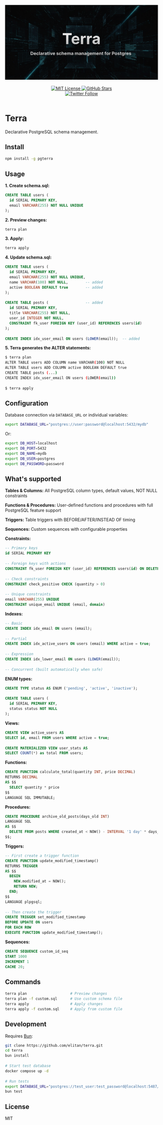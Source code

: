 <div align="center">
  <img src="assets/readme-hero.png" alt="Terra - Declarative PostgreSQL schema management" />
  <br />
  <br />
  <a href="https://github.com/elitan/terra/blob/main/LICENSE">
    <img alt="MIT License" src="https://img.shields.io/github/license/elitan/terra" />
  </a>
  <a href="https://github.com/elitan/terra/stargazers">
    <img alt="GitHub Stars" src="https://img.shields.io/github/stars/elitan/terra?style=social" />
  </a>
  <br />
  <a href="https://x.com/elitasson">
    <img alt="Twitter Follow" src="https://img.shields.io/twitter/follow/elitasson?style=social" />
  </a>
</div>

<br />

# Terra

Declarative PostgreSQL schema management. 

## Install

```bash
npm install -g pgterra
```

## Usage

**1. Create schema.sql:**

```sql
CREATE TABLE users (
  id SERIAL PRIMARY KEY,
  email VARCHAR(255) NOT NULL UNIQUE
);
```

**2. Preview changes:**

```bash
terra plan
```

**3. Apply:**

```bash
terra apply
```

**4. Update schema.sql:**

```sql
CREATE TABLE users (
  id SERIAL PRIMARY KEY,
  email VARCHAR(255) NOT NULL UNIQUE,
  name VARCHAR(100) NOT NULL,        -- added
  active BOOLEAN DEFAULT true        -- added
);

CREATE TABLE posts (                 -- added
  id SERIAL PRIMARY KEY,
  title VARCHAR(255) NOT NULL,
  user_id INTEGER NOT NULL,
  CONSTRAINT fk_user FOREIGN KEY (user_id) REFERENCES users(id)
);

CREATE INDEX idx_user_email ON users (LOWER(email));  -- added
```

**5. Terra generates the ALTER statements:**

```bash
$ terra plan
ALTER TABLE users ADD COLUMN name VARCHAR(100) NOT NULL
ALTER TABLE users ADD COLUMN active BOOLEAN DEFAULT true
CREATE TABLE posts (...)
CREATE INDEX idx_user_email ON users (LOWER(email))

$ terra apply
```

## Configuration

Database connection via `DATABASE_URL` or individual variables:

```bash
export DATABASE_URL="postgres://user:password@localhost:5432/mydb"
```

Or:

```bash
export DB_HOST=localhost
export DB_PORT=5432
export DB_NAME=mydb
export DB_USER=postgres
export DB_PASSWORD=password
```

## What's supported

**Tables & Columns:**
All PostgreSQL column types, default values, NOT NULL constraints

**Functions & Procedures:**
User-defined functions and procedures with full PostgreSQL feature support

**Triggers:**
Table triggers with BEFORE/AFTER/INSTEAD OF timing

**Sequences:**
Custom sequences with configurable properties

**Constraints:**
```sql
-- Primary keys
id SERIAL PRIMARY KEY

-- Foreign keys with actions
CONSTRAINT fk_user FOREIGN KEY (user_id) REFERENCES users(id) ON DELETE CASCADE

-- Check constraints
CONSTRAINT check_positive CHECK (quantity > 0)

-- Unique constraints
email VARCHAR(255) UNIQUE
CONSTRAINT unique_email UNIQUE (email, domain)
```

**Indexes:**
```sql
-- Basic
CREATE INDEX idx_email ON users (email);

-- Partial
CREATE INDEX idx_active_users ON users (email) WHERE active = true;

-- Expression
CREATE INDEX idx_lower_email ON users (LOWER(email));

-- Concurrent (built automatically when safe)
```

**ENUM types:**
```sql
CREATE TYPE status AS ENUM ('pending', 'active', 'inactive');

CREATE TABLE users (
  id SERIAL PRIMARY KEY,
  status status NOT NULL
);
```

**Views:**
```sql
CREATE VIEW active_users AS
SELECT id, email FROM users WHERE active = true;

CREATE MATERIALIZED VIEW user_stats AS
SELECT COUNT(*) as total FROM users;
```

**Functions:**
```sql
CREATE FUNCTION calculate_total(quantity INT, price DECIMAL)
RETURNS DECIMAL
AS $$
  SELECT quantity * price
$$
LANGUAGE SQL IMMUTABLE;
```

**Procedures:**
```sql
CREATE PROCEDURE archive_old_posts(days_old INT)
LANGUAGE SQL
AS $$
  DELETE FROM posts WHERE created_at < NOW() - INTERVAL '1 day' * days_old;
$$;
```

**Triggers:**
```sql
-- First create a trigger function
CREATE FUNCTION update_modified_timestamp()
RETURNS TRIGGER
AS $$
  BEGIN
    NEW.modified_at = NOW();
    RETURN NEW;
  END;
$$
LANGUAGE plpgsql;

-- Then create the trigger
CREATE TRIGGER set_modified_timestamp
BEFORE UPDATE ON users
FOR EACH ROW
EXECUTE FUNCTION update_modified_timestamp();
```

**Sequences:**
```sql
CREATE SEQUENCE custom_id_seq
START 1000
INCREMENT 1
CACHE 20;
```

## Commands

```bash
terra plan                    # Preview changes
terra plan -f custom.sql      # Use custom schema file
terra apply                   # Apply changes
terra apply -f custom.sql     # Apply from custom file
```

## Development

Requires [Bun](https://bun.sh):

```bash
git clone https://github.com/elitan/terra.git
cd terra
bun install

# Start test database
docker compose up -d

# Run tests
export DATABASE_URL="postgres://test_user:test_password@localhost:5487/sql_terraform_test"
bun test
```

## License

MIT
